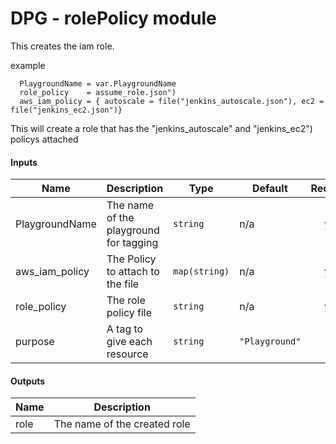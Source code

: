 # DPG - rolePolicy module

This creates the iam role.

example

``` HCL
  PlaygroundName = var.PlaygroundName
  role_policy    = assume_role.json")
  aws_iam_policy = { autoscale = file("jenkins_autoscale.json"), ec2 = file("jenkins_ec2.json")}

```

This will create a role that has the "jenkins_autoscale" and "jenkins_ec2") policys attached

#### Inputs

| Name | Description | Type | Default | Required |
|------|-------------|------|---------|:--------:|
| PlaygroundName | The name of the playground for tagging | `string` | n/a | yes |
| aws_iam_policy | The Policy to attach to the file | `map(string)` | n/a | yes |
| role_policy | The role policy file | `string` | n/a | yes |
| purpose | A tag to give each resource | `string` | `"Playground"` | no |

#### Outputs

| Name | Description |
|------|-------------|
| role | The name of the created role |

